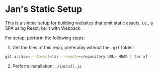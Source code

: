 # Jan's Static Setup

This is a simple setup for building websites that emit static assets, i.e., a
SPA using React, built with Webpack.

For setup, perform the following steps:
1. Get the files of this repo, preferably without the `.git` folder:
```bash
git archive --format=tar --remote=<repository URL> HEAD | tar xf -
```
2. Perform installation: `./install.js`
